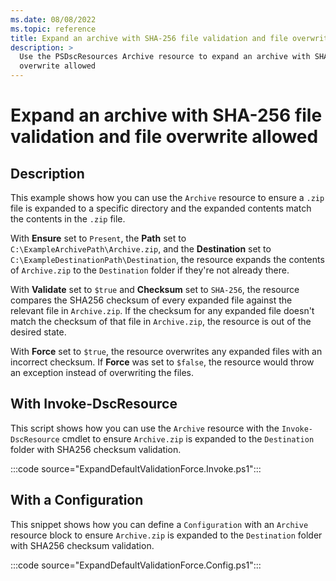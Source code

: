 ```yaml
---
ms.date: 08/08/2022
ms.topic: reference
title: Expand an archive with SHA-256 file validation and file overwrite allowed
description: >
  Use the PSDscResources Archive resource to expand an archive with SHA-256 file validation and file
  overwrite allowed
---
```


# Expand an archive with SHA-256 file validation and file overwrite allowed

## Description

This example shows how you can use the `Archive` resource to ensure a `.zip` file is expanded to a
specific directory and the expanded contents match the contents in the `.zip` file.

With **Ensure** set to `Present`, the **Path** set to `C:\ExampleArchivePath\Archive.zip`, and the
**Destination** set to `C:\ExampleDestinationPath\Destination`, the resource expands the contents of
`Archive.zip` to the `Destination` folder if they're not already there.

With **Validate** set to `$true` and **Checksum** set to `SHA-256`, the resource compares the SHA256
checksum of every expanded file against the relevant file in `Archive.zip`. If the checksum for any
expanded file doesn't match the checksum of that file in `Archive.zip`, the resource is out of the
desired state.

With **Force** set to `$true`, the resource overwrites any expanded files with an incorrect
checksum. If **Force** was set to `$false`, the resource would throw an exception instead of
overwriting the files.

## With Invoke-DscResource

This script shows how you can use the `Archive` resource with the `Invoke-DscResource` cmdlet to
ensure `Archive.zip` is expanded to the `Destination` folder with SHA256 checksum validation.

:::code source="ExpandDefaultValidationForce.Invoke.ps1":::

## With a Configuration

This snippet shows how you can define a `Configuration` with an `Archive` resource block to ensure
`Archive.zip` is expanded to the `Destination` folder with SHA256 checksum validation.

:::code source="ExpandDefaultValidationForce.Config.ps1":::

